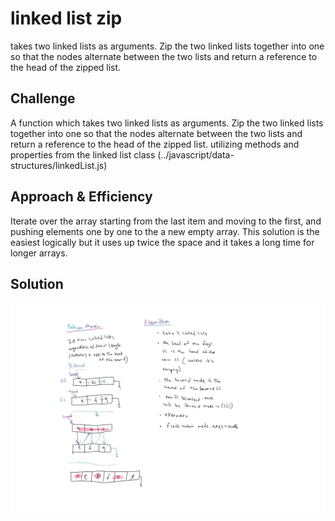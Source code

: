 # linked list zip

takes two linked lists as arguments. Zip the two linked lists together into one so that the nodes alternate between the two lists and return a reference to the head of the zipped list.

## Challenge

A function which takes two linked lists as arguments. Zip the two linked lists together into one so that the nodes alternate between the two lists and return a reference to the head of the zipped list. utilizing methods and properties from the linked list class (../javascript/data-structures/linkedList.js)

## Approach & Efficiency

Iterate over the array starting from the last item and moving to the first, and pushing elements one by one to the a new empty array.
This solution is the easiest logically but it uses up twice the space and it takes a long time for longer arrays.

## Solution
<!-- Embedded whiteboard image -->
![whiteboard solution](./llzip.PNG)
